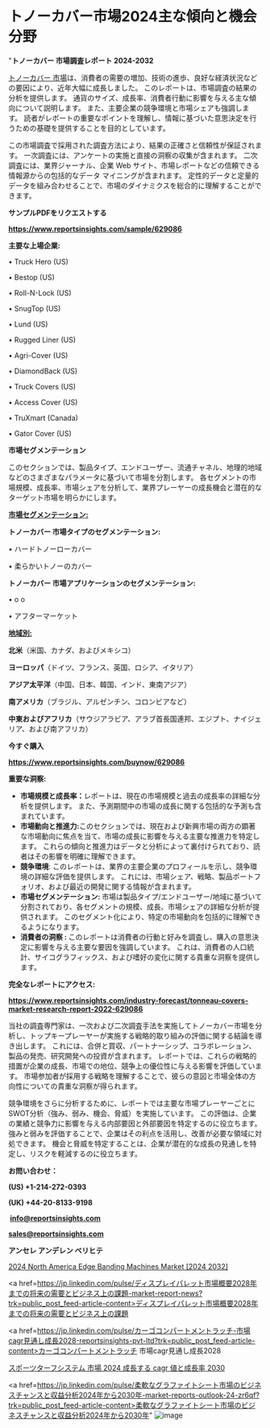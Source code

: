 # トノーカバー市場2024主な傾向と機会分野

"<strong>トノーカバー 市場調査レポート 2024-2032</strong>

<a href=https://www.reportsinsights.com/sample/629086>トノーカバー 市場</a>は、消費者の需要の増加、技術の進歩、良好な経済状況などの要因により、近年大幅に成長しました。 このレポートは、市場調査の結果の分析を提供します。 通貨のサイズ、成長率、消費者行動に影響を与える主な傾向について説明します。 また、主要企業の競争環境と市場シェアも強調します。 読者がレポートの重要なポイントを理解し、情報に基づいた意思決定を行うための基礎を提供することを目的としています。

この市場調査で採用された調査方法により、結果の正確さと信頼性が保証されます。 一次調査には、アンケートの実施と直接の洞察の収集が含まれます。 二次調査には、業界ジャーナル、企業 Web サイト、市場レポートなどの信頼できる情報源からの包括的なデータ マイニングが含まれます。 定性的データと定量的データを組み合わせることで、市場のダイナミクスを総合的に理解することができます。

<strong><b>サンプルPDFをリクエストする</b></strong>

<a href=https://www.reportsinsights.com/sample/629086><strong><u>https://www.reportsinsights.com/sample/629086</u></strong></a>

<strong>主要な上場企業:</strong>

• Truck Hero (US)

• Bestop (US)

• Roll-N-Lock (US)

• SnugTop (US)

• Lund (US)

• Rugged Liner (US)

• Agri-Cover (US)

• DiamondBack (US)

• Truck Covers (US)

• Access Cover (US)

• TruXmart (Canada)

• Gator Cover (US)

<strong>市場セグメンテーション</strong>

このセクションでは、製品タイプ、エンドユーザー、流通チャネル、地理的地域などのさまざまなパラメータに基づいて市場を分割します。 各セグメントの市場規模、成長率、市場シェアを分析して、業界プレーヤーの成長機会と潜在的なターゲット市場を明らかにします。

<strong><u>市場セグメンテーション</u></strong><strong><u>:</u></strong>

<strong>トノーカバー 市場タイプのセグメンテーション:</strong>

• ハードトノーローカバー

• 柔らかいトノーのカバー

<strong>トノーカバー 市場アプリケーションのセグメンテーション:</strong>

• o o

• アフターマーケット

<strong><u>地域別</u></strong><strong><u>:</u></strong>

<strong>北米</strong>（米国、カナダ、およびメキシコ）

<strong>ヨーロッパ</strong>（ドイツ、フランス、英国、ロシア、イタリア）

<strong>アジア太平洋</strong>（中国、日本、韓国、インド、東南アジア）

<strong>南アメリカ</strong>（ブラジル、アルゼンチン、コロンビアなど）

<strong>中東およびアフリカ</strong>（サウジアラビア、アラブ首長国連邦、エジプト、ナイジェリア、および南アフリカ）

<strong>今すぐ購入</strong>

<a href=https://www.reportsinsights.com/buynow/629086><strong><u>https://www.reportsinsights.com/buynow/629086</u></strong></a>

<strong>重要な洞察:</strong>
<ul>
  <li><strong>市場規模と成長率：</strong>レポートは、現在の市場規模と過去の成長率の詳細な分析を提供します。 また、予測期間中の市場の成長に関する包括的な予測も含まれています。</li>
  <li><strong>市場動向と推進力:</strong>このセクションでは、現在および新興市場の両方の顕著な市場動向に焦点を当て、市場の成長に影響を与える主要な推進力を特定します。 これらの傾向と推進力はデータと分析によって裏付けられており、読者はその影響を明確に理解できます。</li>
  <li><strong>競争環境</strong>: このレポートは、業界の主要企業のプロフィールを示し、競争環境の詳細な評価を提供します。 これには、市場シェア、戦略、製品ポートフォリオ、および最近の開発に関する情報が含まれます。</li>
  <li><strong>市場セグメンテーション: </strong>市場は製品タイプ/エンドユーザー/地域に基づいて分割されており、各セグメントの規模、成長、市場シェアの詳細な分析が提供されます。 このセグメント化により、特定の市場動向を包括的に理解できるようになります。</li>
  <li><strong>消費者の洞察 : </strong>このレポートは消費者の行動と好みを調査し、購入の意思決定に影響を与える主要な要因を強調しています。 これは、消費者の人口統計、サイコグラフィックス、および嗜好の変化に関する貴重な洞察を提供します。</li>
</ul>
<strong>完全なレポートにアクセス:</strong>

<a href=https://www.reportsinsights.com/industry-forecast/tonneau-covers-market-research-report-2022-629086><strong><u><b>https://www.reportsinsights.com/industry-forecast/tonneau-covers-market-research-report-2022-629086</b></u></strong></a>

当社の調査専門家は、一次および二次調査手法を実施してトノーカバー市場を分析し、トップキープレーヤーが実施する戦略的取り組みの評価に関する結論を導き出します。 これには、合併と買収、パートナーシップ、コラボレーション、製品の発売、研究開発への投資が含まれます。 レポートでは、これらの戦略的措置が企業の成長、市場での地位、競争上の優位性に与える影響を評価しています。 市場参加者が採用する戦略を理解することで、彼らの意図と市場全体の方向性についての貴重な洞察が得られます。

競争環境をさらに分析するために、レポートでは主要な市場プレーヤーごとにSWOT分析（強み、弱み、機会、脅威）を実施しています。 この評価は、企業の業績と競争力に影響を与える内部要因と外部要因を特定するのに役立ちます。 強みと弱みを評価することで、企業はその利点を活用し、改善が必要な領域に対処できます。 機会と脅威を特定することは、企業が潜在的な成長の見通しを特定し、リスクを軽減するのに役立ちます。

<strong>お問い合わせ：</strong>

<strong>(US) +1-214-272-0393</strong>

<strong>(UK) +44-20-8133-9198</strong>

<strong> </strong><a href=info@reportsinsights.com><strong><u>info@reportsinsights.com</u></strong></a>

<a href=sales@reportsinsights.com><strong><u>sales@reportsinsights.com</u></strong></a>

<strong>アンセレ アンデレン ベリヒテ</strong>

<a href=https://www.linkedin.com/pulse/2024-north-america-edge-banding-machines-market-e3bcf/>2024 North America Edge Banding Machines Market [2024 2032]</a>

<a href=https://jp.linkedin.com/pulse/ディスプレイパレット市場概要2028年までの将来の需要とビジネス上の課題-market-report-news?trk=public_post_feed-article-content>ディスプレイパレット市場概要2028年までの将来の需要とビジネス上の課題</a>

<a href=https://jp.linkedin.com/pulse/カーゴコンパートメントラッチ-市場cagr見通し成長2028-reportsinsights-pvt-ltd?trk=public_post_feed-article-content>カーゴコンパートメントラッチ 市場cagr見通し成長2028</a>

<a href=https://www.linkedin.com/pulse/スポーツターフシステム-市場-2024-成長する-cagr-値と成長率-2030-community-market-research-12xaf/>スポーツターフシステム 市場 2024 成長する cagr 値と成長率 2030</a>

<a href=https://jp.linkedin.com/pulse/柔軟なグラファイトシート市場のビジネスチャンスと収益分析2024年から2030年-market-reports-outlook-24-zr6qf?trk=public_post_feed-article-content>柔軟なグラファイトシート市場のビジネスチャンスと収益分析2024年から2030年</a>"
![image](https://github.com/gayatrid12/RIhealthMarket/assets/158473851/1ecf79c2-1edf-4e61-a460-bfce09740122)
